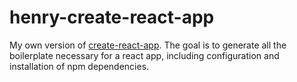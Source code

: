 # henry-create-react-app

My own version of [create-react-app](https://github.com/facebookincubator/create-react-app). The goal is to generate all the boilerplate necessary for a react app, including configuration and installation of npm dependencies.

